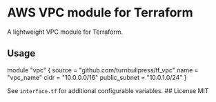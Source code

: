 # AWS VPC module for Terraform

   A lightweight VPC module for Terraform.

## Usage

   module "vpc" {
     source = "github.com/turnbullpress/tf_vpc"
     name   = "vpc_name"
     cidr   = "10.0.0.0/16"
     public_subnet = "10.0.1.0/24"
}

See `interface.tf` for additional configurable variables. ## License
MIT
